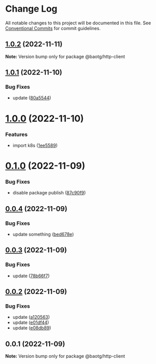 # Change Log

All notable changes to this project will be documented in this file.
See [Conventional Commits](https://conventionalcommits.org) for commit guidelines.

## [1.0.2](https://github.com/BaoTran1203/nodejs-monorepo/compare/@baotg/http-client@1.0.1...@baotg/http-client@1.0.2) (2022-11-11)

**Note:** Version bump only for package @baotg/http-client





## [1.0.1](https://github.com/BaoTran1203/nodejs-monorepo/compare/@baotg/http-client@1.0.0...@baotg/http-client@1.0.1) (2022-11-10)


### Bug Fixes

* update ([80a5544](https://github.com/BaoTran1203/nodejs-monorepo/commit/80a5544b97864b953fec146ec0d8b63982458abb))





# [1.0.0](https://github.com/BaoTran1203/nodejs-monorepo/compare/@baotg/http-client@0.1.0...@baotg/http-client@1.0.0) (2022-11-10)


### Features

* import k8s ([1ee5589](https://github.com/BaoTran1203/nodejs-monorepo/commit/1ee55892b2b0e9a8f37304f16bdbe1a0dc1189dd))





# [0.1.0](https://github.com/BaoTran1203/nodejs-monorepo/compare/@baotg/http-client@0.0.4...@baotg/http-client@0.1.0) (2022-11-09)


### Bug Fixes

* disable package publish ([87c90f9](https://github.com/BaoTran1203/nodejs-monorepo/commit/87c90f9608f3f39a6c89ad326c2fc82faea77459))





## [0.0.4](https://github.com/BaoTran1203/nodejs-monorepo/compare/@baotg/http-client@0.0.3...@baotg/http-client@0.0.4) (2022-11-09)


### Bug Fixes

* update something ([bed678e](https://github.com/BaoTran1203/nodejs-monorepo/commit/bed678e7901c21746ebffe7585d01282f1963e4a))





## [0.0.3](https://github.com/BaoTran1203/nodejs-monorepo/compare/@baotg/http-client@0.0.2...@baotg/http-client@0.0.3) (2022-11-09)


### Bug Fixes

* update ([78b66f7](https://github.com/BaoTran1203/nodejs-monorepo/commit/78b66f7c72bbb936496639df0ce9eaad8c17854f))





## [0.0.2](https://github.com/BaoTran1203/nodejs-monorepo/compare/@baotg/http-client@0.0.1...@baotg/http-client@0.0.2) (2022-11-09)


### Bug Fixes

* update ([a120563](https://github.com/BaoTran1203/nodejs-monorepo/commit/a120563d21f6344882dfc8720d603536874858df))
* update ([e01df44](https://github.com/BaoTran1203/nodejs-monorepo/commit/e01df44d46136b61d715e7288bc87b29608e88af))
* update ([e08db89](https://github.com/BaoTran1203/nodejs-monorepo/commit/e08db899d173149a07b414ff6e07e50d4398e767))





## 0.0.1 (2022-11-09)

**Note:** Version bump only for package @baotg/http-client
